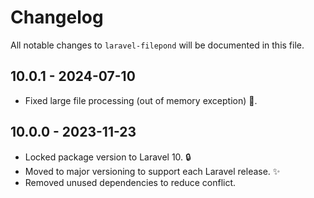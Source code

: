 # Changelog

All notable changes to `laravel-filepond` will be documented in this file.

## 10.0.1 - 2024-07-10

- Fixed large file processing (out of memory exception) 🐛.

## 10.0.0 - 2023-11-23

- Locked package version to Laravel 10. 🔒
- Moved to major versioning to support each Laravel release. ✨
- Removed unused dependencies to reduce conflict.
